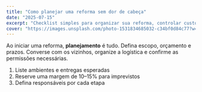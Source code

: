 ```yaml
---
title: "Como planejar uma reforma sem dor de cabeça"
date: "2025-07-15"
excerpt: "Checklist simples para organizar sua reforma, controlar custos e evitar imprevistos."
cover: "https://images.unsplash.com/photo-1531834685032-c34bf0d84c77?w=1600&q=80&auto=format&fit=crop"
---
```


Ao iniciar uma reforma, **planejamento** é tudo. Defina escopo, orçamento e prazos. Converse com os vizinhos, organize a logística e confirme as permissões necessárias.

1. Liste ambientes e entregas esperadas
2. Reserve uma margem de 10–15% para imprevistos
3. Defina responsáveis por cada etapa
